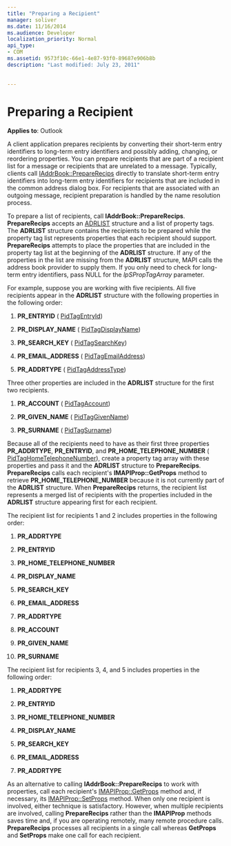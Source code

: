 ```yaml
---
title: "Preparing a Recipient"
manager: soliver
ms.date: 11/16/2014
ms.audience: Developer
localization_priority: Normal
api_type:
- COM
ms.assetid: 9573f10c-66e1-4e87-93f0-89687e906b8b
description: "Last modified: July 23, 2011"
 
 
---
```


# Preparing a Recipient

  
  
**Applies to**: Outlook 
  
A client application prepares recipients by converting their short-term entry identifiers to long-term entry identifiers and possibly adding, changing, or reordering properties. You can prepare recipients that are part of a recipient list for a message or recipients that are unrelated to a message. Typically, clients call [IAddrBook::PrepareRecips](iaddrbook-preparerecips.md) directly to translate short-term entry identifiers into long-term entry identifiers for recipients that are included in the common address dialog box. For recipients that are associated with an outgoing message, recipient preparation is handled by the name resolution process. 
  
To prepare a list of recipients, call **IAddrBook::PrepareRecips**. **PrepareRecips** accepts an [ADRLIST](adrlist.md) structure and a list of property tags. The **ADRLIST** structure contains the recipients to be prepared while the property tag list represents properties that each recipient should support. **PrepareRecips** attempts to place the properties that are included in the property tag list at the beginning of the **ADRLIST** structure. If any of the properties in the list are missing from the **ADRLIST** structure, MAPI calls the address book provider to supply them. If you only need to check for long-term entry identifiers, pass NULL for the  _lpSPropTagArray_ parameter. 
  
For example, suppose you are working with five recipients. All five recipients appear in the **ADRLIST** structure with the following properties in the following order: 
  
1. **PR_ENTRYID** ( [PidTagEntryId](pidtagentryid-canonical-property.md))
    
2. **PR_DISPLAY_NAME** ( [PidTagDisplayName](pidtagdisplayname-canonical-property.md))
    
3. **PR_SEARCH_KEY** ( [PidTagSearchKey](pidtagsearchkey-canonical-property.md))
    
4. **PR_EMAIL_ADDRESS** ( [PidTagEmailAddress](pidtagemailaddress-canonical-property.md))
    
5. **PR_ADDRTYPE** ( [PidTagAddressType](pidtagaddresstype-canonical-property.md))
    
Three other properties are included in the **ADRLIST** structure for the first two recipients. 
  
1. **PR_ACCOUNT** ( [PidTagAccount](pidtagaccount-canonical-property.md))
    
2. **PR_GIVEN_NAME** ( [PidTagGivenName](pidtaggivenname-canonical-property.md))
    
3. **PR_SURNAME** ( [PidTagSurname](pidtagsurname-canonical-property.md))
    
Because all of the recipients need to have as their first three properties **PR_ADDRTYPE**, **PR_ENTRYID**, and **PR_HOME_TELEPHONE_NUMBER** ( [PidTagHomeTelephoneNumber](pidtaghometelephonenumber-canonical-property.md)), create a property tag array with these properties and pass it and the **ADRLIST** structure to **PrepareRecips**. **PrepareRecips** calls each recipient's **IMAPIProp::GetProps** method to retrieve **PR_HOME_TELEPHONE_NUMBER** because it is not currently part of the **ADRLIST** structure. When **PrepareRecips** returns, the recipient list represents a merged list of recipients with the properties included in the **ADRLIST** structure appearing first for each recipient. 
  
The recipient list for recipients 1 and 2 includes properties in the following order:
  
1. **PR_ADDRTYPE**
    
2. **PR_ENTRYID**
    
3. **PR_HOME_TELEPHONE_NUMBER**
    
4. **PR_DISPLAY_NAME**
    
5. **PR_SEARCH_KEY**
    
6. **PR_EMAIL_ADDRESS**
    
7. **PR_ADDRTYPE**
    
8. **PR_ACCOUNT**
    
9. **PR_GIVEN_NAME**
    
10. **PR_SURNAME**
    
The recipient list for recipients 3, 4, and 5 includes properties in the following order:
  
1. **PR_ADDRTYPE**
    
2. **PR_ENTRYID**
    
3. **PR_HOME_TELEPHONE_NUMBER**
    
4. **PR_DISPLAY_NAME**
    
5. **PR_SEARCH_KEY**
    
6. **PR_EMAIL_ADDRESS**
    
7. **PR_ADDRTYPE**
    
As an alternative to calling **IAddrBook::PrepareRecips** to work with properties, call each recipient's [IMAPIProp::GetProps](imapiprop-getprops.md) method and, if necessary, its [IMAPIProp::SetProps](imapiprop-setprops.md) method. When only one recipient is involved, either technique is satisfactory. However, when multiple recipients are involved, calling **PrepareRecips** rather than the **IMAPIProp** methods saves time and, if you are operating remotely, many remote procedure calls. **PrepareRecips** processes all recipients in a single call whereas **GetProps** and **SetProps** make one call for each recipient. 
  

